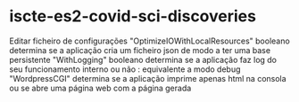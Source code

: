 # iscte-es2-covid-sci-discoveries

Editar ficheiro de configurações
"OptimizeIOWithLocalResources" booleano determina se a aplicação cria um ficheiro json de modo a ter uma base persistente
"WithLogging" booleano determina se a aplicação faz log do seu funcionamento interno ou não : equivalente a modo debug
"WordpressCGI" determina se a aplicação imprime apenas html na consola ou se abre uma página web com a página gerada